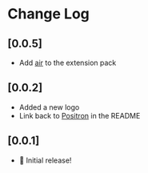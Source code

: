# Change Log

<!-- 
  All notable changes to the "positron-plus-1-e" extension pack will be documented in this file.

- Add [tomorrow-night-bright-r-classic](https://open-vsx.org/extension/gvelasq/tomorrow-night-bright-r-classic) to the extension pack

  Check [Keep a Changelog](http://keepachangelog.com/) for recommendations on how to structure this file. 
-->

## [0.0.5]

- Add [air](https://open-vsx.org/extension/posit/air-vscode) to the extension pack

## [0.0.2]

- Added a new logo
- Link back to [Positron](https://github.com/posit-dev/positron) in the README

## [0.0.1]

- 🎒 Initial release!
